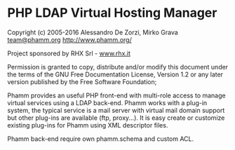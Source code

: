 PHP LDAP Virtual Hosting Manager
================================

  Copyright (c) 2005-2016 Alessandro De Zorzi, Mirko Grava
  <team@phamm.org> http://www.phamm.org/
  
  Project sponsored by RHX Srl - www.rhx.it

  Permission is granted to copy, distribute and/or modify this document
  under the terms of the GNU Free Documentation License, Version 1.2
  or any later version published by the Free Software Foundation;

 Phamm provides an useful PHP front-end with multi-role access to manage
 virtual services using a LDAP back-end. Phamm works with a plug-in system,
 the typical service is a mail server with virtual mail domain support
 but other plug-ins are available (ftp, proxy...). It is easy create or
 customize existing plug-ins for Phamm using XML descriptor files.

 Phamm back-end require own phamm.schema and custom ACL.
